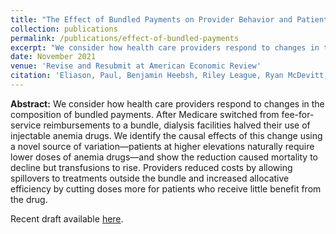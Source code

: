 ```yaml
---
title: "The Effect of Bundled Payments on Provider Behavior and Patient Outcomes: Evidence from the Dialysis Industry"
collection: publications
permalink: /publications/effect-of-bundled-payments
excerpt: "We consider how health care providers respond to changes in the composition of bundled payments. After Medicare switched from fee-for-service reimbursements to a bundle, dialysis facilities halved their use of injectable anemia drugs. We identify the causal effects of this change using a novel source of variation—patients at higher elevations naturally require lower doses of anemia drugs—and show the reduction caused mortality to decline but transfusions to rise. Providers reduced costs by allowing spillovers to treatments outside the bundle and increased allocative efficiency by cutting doses more for patients who receive little benefit from the drug."
date: November 2021
venue: 'Revise and Resubmit at American Economic Review'
citation: 'Eliason, Paul, Benjamin Heebsh, Riley League, Ryan McDevitt, and James Roberts. (2021). &quot;The Effect of Bundled Payments on Provider Behavior and Patient Outcomes: Evidence from the Dialysis Industry.&quot; Working Paper.'
---
```


**Abstract:** We consider how health care providers respond to changes in the composition of bundled payments. After Medicare switched from fee-for-service reimbursements to a bundle, dialysis facilities halved their use of injectable anemia drugs. We identify the causal effects of this change using a novel source of variation—patients at higher elevations naturally require lower doses of anemia drugs—and show the reduction caused mortality to decline but transfusions to rise. Providers reduced costs by allowing spillovers to treatments outside the bundle and increased allocative efficiency by cutting doses more for patients who receive little benefit from the drug.

Recent draft available [here](https://rileyleague.github.io/files/bundledpayments.pdf).
